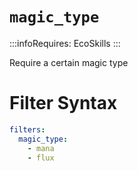 # `magic_type`
:::infoRequires:
EcoSkills
:::

Require a certain magic type
# Filter Syntax
```yaml
filters:
  magic_type:
    - mana
    - flux
```

